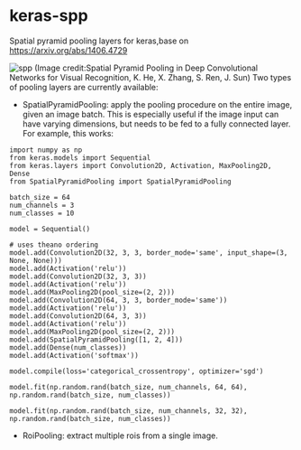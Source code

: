 # keras-spp
Spatial pyramid pooling layers for keras,base on https://arxiv.org/abs/1406.4729 

![spp](http://i.imgur.com/SQWJVoD.png)
(Image credit:Spatial Pyramid Pooling in Deep Convolutional Networks for Visual Recognition, K. He, X. Zhang, S. Ren, J. Sun)
Two types of pooling layers are currently available:

- SpatialPyramidPooling: apply the pooling procedure on the entire image, given an image batch. This is especially useful if the image input
can have varying dimensions, but needs to be fed to a fully connected layer. For example, this works:

```
import numpy as np
from keras.models import Sequential
from keras.layers import Convolution2D, Activation, MaxPooling2D, Dense
from SpatialPyramidPooling import SpatialPyramidPooling

batch_size = 64
num_channels = 3
num_classes = 10

model = Sequential()

# uses theano ordering
model.add(Convolution2D(32, 3, 3, border_mode='same', input_shape=(3, None, None)))
model.add(Activation('relu'))
model.add(Convolution2D(32, 3, 3))
model.add(Activation('relu'))
model.add(MaxPooling2D(pool_size=(2, 2)))
model.add(Convolution2D(64, 3, 3, border_mode='same'))
model.add(Activation('relu'))
model.add(Convolution2D(64, 3, 3))
model.add(Activation('relu'))
model.add(MaxPooling2D(pool_size=(2, 2)))
model.add(SpatialPyramidPooling([1, 2, 4]))
model.add(Dense(num_classes))
model.add(Activation('softmax'))

model.compile(loss='categorical_crossentropy', optimizer='sgd')

model.fit(np.random.rand(batch_size, num_channels, 64, 64), np.random.rand(batch_size, num_classes))

model.fit(np.random.rand(batch_size, num_channels, 32, 32), np.random.rand(batch_size, num_classes))
```

- RoiPooling: extract multiple rois from a single image.